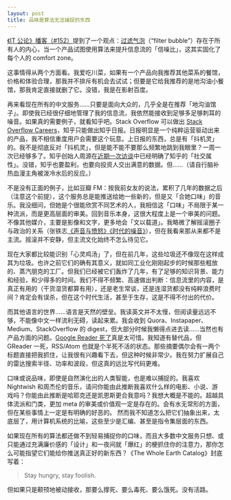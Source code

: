 ```yaml
---
layout: post
title: 品味是算法无法捕捉的东西
---
```


[《IT 公论》播客（#152）](http://ipn.li/itgonglun/152/)提到了一个观点：[过滤气泡](http://book.douban.com/subject/5994771/)（“filter bubble”）存在于所有人的内心，当一个产品试图使用算法来提升信息流的「信噪比」，这其实固化了每个人的 comfort zone。

这事情得从两个方面看。我爱吃川菜，如果有一个产品向我推荐其他菜系的餐馆，价格和体验合理，那我并不排斥有机会去试试；但要是它给我推荐的是地沟油小餐馆，那我肯定直接就删了它。没错，我是在影射百度。

再来看现在所有的中文服务……只要是面向大众的，几乎全是在推荐「地沟油馆子」。即使我已经很仔细地管理了我的信息流，我依然能接收到足够多足够刺耳的噪音。如果真的需要例子，就看知乎吧。Stack Overflow 可以做出 [Stack Overflow Careers](http://careers.stackoverflow.com/)，知乎只能做出知乎日报。日报明显是一个纯粹运营驱动出来的产品，我不相信重度用户会需要这个玩意。上日报的东西，总是有「抖机灵」的。我不是彻底反对「抖机灵」，但是能不能不要那么频繁地跳到我眼里？一周一次已经够多了。知乎创始人周源在[近期一次访谈](http://www.qdaily.com/display/cards/7672.html)中已经明确了知乎的「社交属性」。没错，知乎也要盈利，也要向投资人交出满意的数据。但……（请自行脑补热血漫主角被泼冷水后的反应。）

不是没有正面的例子，比如豆瓣 FM：按我前女友的说法，累积了几年的数据之后（注意这个前提），这个服务总是能推送给她一些新的，但是又「合她口味」的音乐。我没细问，但她是个很能欣赏不同艺术的人，我相信这「口味」不局限于某一种流派，而是更高层面的审美。回到音乐本身，这很大程度上是一个审美的问题。不像其他媒介，主要是影像和文字，更多地会「文以载道」。我略微了解摇滚圈子与政治的关系（张铁志[《声音与愤怒》](https://book.douban.com/subject/3056620/)[《时代的噪音》](https://book.douban.com/subject/5288521/)），但在我看来那从来都不是主流。摇滚并不安静，但主流文化始终不怎么待见它。

现在大家都比较能识别「心灵鸡汤」了，但在前几年，这些垃圾还不像现在这样成其为垃圾。也许之前它们的确有其意义，就如同工业化刚刚起步的时候那些粗放的、蒸汽朋克的工厂。但我们已经被它们轰炸了几年，有了足够的知识背景、能力和经验，和少得多的时间。我们不得不频繁、高速做出判断：信息流里的内容，是真正有用的（干货湿货都算有用），还是老生常谈，还是连湿货都没有纯粹浪费时间？肯定会有误杀，但在这个时代生活，甚至于生存，这是不得不付出的代价。

而其他语言的世界……语言是天然的壁垒。我读英文并不太慢，但阅读量远远不够，不能像中文一样流利无碍，读起来累。我会收到 Quora、Instapaper、Medium、StackOverflow 的 digest，但大部分时候我懒得点进去读……当然也有产品方面的问题。[Google Reader 死了](http://www.quora.com/Why-did-Google-kill-Google-Reader)真是太可惜。我知道有替代品，但 GReader 一死，RSS/Atom 也就是个半死不活的状态。那些摘要偶尔会有一两个标题直接把我抓住，让我很有兴趣看下去，但这种时候非常少。我在努力扩展自己的雷达搜索半径、功率和波段，但这真的远比写代码更难。

口味或说品味，即使是自然演化出的人类智能，也是难以捕捉的。我喜欢 Nightwish 和周杰伦的音乐，请问你能由此推断我喜欢什么样的电影、小说、游戏吗？你能由此推断是哈耶克还是凯恩斯更合我意吗？我想大概是不能的。超越具体流派和门类，更加 meta 的审美或价值观一定是存在的。会有水无常形的方面，但在某些事情上一定是有明确的好恶的。
然而我不知道怎么把它们抽象出来，太底层了，用计算机系统的比喻，这些至少是汇编、甚至是指令集层面的东西。

如果现在所有的算法都还做不到轻易捕捉你的口味，而且大多数中文服务只想、或只能通过充满廉价感的「设计」和一夜间就「爆红」的梗抓住你的注意力，那你怎么可能指望它们能给你推送真正好的新东西？《The Whole Earth Catalog》封底写着：

> Stay hungry, stay foolish.

但如果只是颟顸地被动接收，那要么撑死、要么毒死、要么饿死。没有活路。